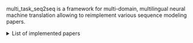 multi_task_seq2seq is a framework for multi-domain, multilingual neural machine translation allowing to reimplement various sequence modeling papers.

<details><summary>List of implemented papers</summary><p>

* **Residual Adapters**
  + [Simple, scalable adaptation for neural machine translation. (Ankur Bapna and Orhan Firat. 2019)]
* **Effective domain mixing**
  + [Effective Domain Mixing for Neural Machine Translation. (Denny Britz, Quoc Le, Reid Pryzant)]
* **Domain control**
  + [Domain Control for Neural Machine Translation. (Catherine Kobus, Josep Crego, Jean Senellart)]
* ** Differentiable Data Selection**
  + [Balancing Training for Multilingual Neural Machine Translation (Xinyi Wang, Yulia Tsvetkov, Graham Neubig)]
* ** Sparse word embedding **
  + [Generic and Specialized Word Embeddings for Multi-Domain Machine Translation (Minh Quang Pham, Josep-Maria Crego, François Yvon, Jean Senellart)]
# Requirements and Installation
* TensorFlow == 2.3
* Python version == 3.7
* TensorFlow Probability == 0.13
* TensorFlow addons == 0.13
